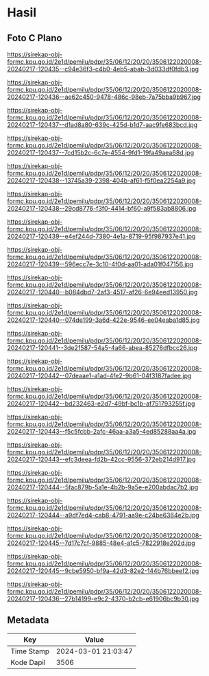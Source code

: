 # Hasil

## Foto C Plano

https://sirekap-obj-formc.kpu.go.id/2e1d/pemilu/pdpr/35/06/12/20/20/3506122020008-20240217-120435--c94e36f3-c4b0-4eb5-abab-3d033df0fdb3.jpg

https://sirekap-obj-formc.kpu.go.id/2e1d/pemilu/pdpr/35/06/12/20/20/3506122020008-20240217-120436--ae62c450-9478-486c-98eb-7a75bba9b967.jpg

https://sirekap-obj-formc.kpu.go.id/2e1d/pemilu/pdpr/35/06/12/20/20/3506122020008-20240217-120437--d1ad8a80-639c-425d-b1d7-aac9fe683bcd.jpg

https://sirekap-obj-formc.kpu.go.id/2e1d/pemilu/pdpr/35/06/12/20/20/3506122020008-20240217-120437--7cd15b2c-6c7e-4554-9fd1-19fa49aea68d.jpg

https://sirekap-obj-formc.kpu.go.id/2e1d/pemilu/pdpr/35/06/12/20/20/3506122020008-20240217-120438--13745a39-2398-404b-af61-f5f0ea2254a9.jpg

https://sirekap-obj-formc.kpu.go.id/2e1d/pemilu/pdpr/35/06/12/20/20/3506122020008-20240217-120438--29cd8776-f3f0-4414-bf60-a9f583ab8806.jpg

https://sirekap-obj-formc.kpu.go.id/2e1d/pemilu/pdpr/35/06/12/20/20/3506122020008-20240217-120439--e4ef244d-7380-4e1a-8719-95f987937e41.jpg

https://sirekap-obj-formc.kpu.go.id/2e1d/pemilu/pdpr/35/06/12/20/20/3506122020008-20240217-120439--596ecc7e-3c10-4f0d-aa01-ada01f047156.jpg

https://sirekap-obj-formc.kpu.go.id/2e1d/pemilu/pdpr/35/06/12/20/20/3506122020008-20240217-120440--b084dbd7-2af3-4517-af26-6e94eed13950.jpg

https://sirekap-obj-formc.kpu.go.id/2e1d/pemilu/pdpr/35/06/12/20/20/3506122020008-20240217-120440--074de199-3a6d-422e-9546-ee04eaba1d85.jpg

https://sirekap-obj-formc.kpu.go.id/2e1d/pemilu/pdpr/35/06/12/20/20/3506122020008-20240217-120441--3de21587-54a5-4a66-abea-85276dfbcc26.jpg

https://sirekap-obj-formc.kpu.go.id/2e1d/pemilu/pdpr/35/06/12/20/20/3506122020008-20240217-120442--07deaae1-a1ad-4fe2-9b61-04f3187fadee.jpg

https://sirekap-obj-formc.kpu.go.id/2e1d/pemilu/pdpr/35/06/12/20/20/3506122020008-20240217-120442--bd232463-e2d7-49bf-bc1b-af751793255f.jpg

https://sirekap-obj-formc.kpu.go.id/2e1d/pemilu/pdpr/35/06/12/20/20/3506122020008-20240217-120443--f5c5fcbb-2afc-46aa-a3a5-4ed85288aa4a.jpg

https://sirekap-obj-formc.kpu.go.id/2e1d/pemilu/pdpr/35/06/12/20/20/3506122020008-20240217-120443--efc3deea-fd2b-42cc-9556-372eb214d917.jpg

https://sirekap-obj-formc.kpu.go.id/2e1d/pemilu/pdpr/35/06/12/20/20/3506122020008-20240217-120444--5fac879b-5a1e-4b2b-9a5e-e200abdac7b2.jpg

https://sirekap-obj-formc.kpu.go.id/2e1d/pemilu/pdpr/35/06/12/20/20/3506122020008-20240217-120444--a9df7ed4-cab8-4791-aa9e-c24be6364e2b.jpg

https://sirekap-obj-formc.kpu.go.id/2e1d/pemilu/pdpr/35/06/12/20/20/3506122020008-20240217-120445--7d17c7cf-9885-48e4-a1c5-7822918e202d.jpg

https://sirekap-obj-formc.kpu.go.id/2e1d/pemilu/pdpr/35/06/12/20/20/3506122020008-20240217-120445--9cbe5950-bf9a-42d3-82e2-144b76bbeef2.jpg

https://sirekap-obj-formc.kpu.go.id/2e1d/pemilu/pdpr/35/06/12/20/20/3506122020008-20240217-120436--27b14199-e9c2-4370-b2cb-e61906bc9b30.jpg


## Metadata

| Key        | Value               |
| ---------- | ------------------- |
| Time Stamp | 2024-03-01 21:03:47 |
| Kode Dapil | 3506                |



